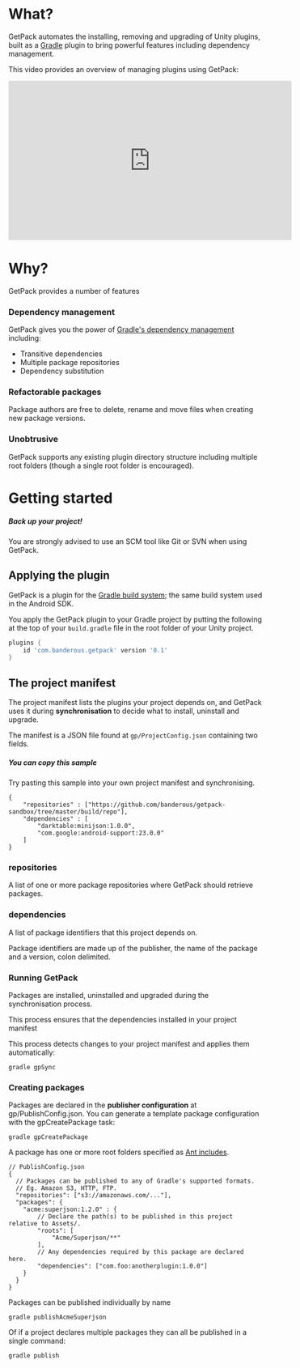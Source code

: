# What?

GetPack automates the installing, removing and upgrading of Unity plugins, built as a [Gradle](https://gradle.org/) plugin to bring powerful features including dependency management.

This video provides an overview of managing plugins using GetPack:

<iframe width="560" height="315" src="https://www.youtube.com/embed/gw4GXONRhXI" frameborder="0" allowfullscreen></iframe>

# Why?

GetPack provides a number of features

### Dependency management

GetPack gives you the power of [Gradle's dependency management](https://docs.gradle.org/current/userguide/dependency_management.html) including:

* Transitive dependencies
* Multiple package repositories
* Dependency substitution

### Refactorable packages

Package authors are free to delete, rename and move files when creating new package versions.

### Unobtrusive

GetPack supports any existing plugin directory structure including multiple root folders (though a single root folder is encouraged).

# Getting started

<div class="note warning">
  <h5>Back up your project!</h5>
  <p>You are strongly advised to use an SCM tool like Git or SVN when using GetPack.</p>
</div>

## Applying the plugin

GetPack is a plugin for the [Gradle build system](https://gradle.org); the same build system used in the Android SDK.

You apply the GetPack plugin to your Gradle project by putting the following at the top of your `build.gradle` file in the root folder of your Unity project.

```groovy
plugins {
    id 'com.banderous.getpack' version '0.1'
}
```

## The project manifest

The project manifest lists the plugins your project depends on, and GetPack uses it during **synchronisation** to decide what to install, uninstall and upgrade.

The manifest is a JSON file found at `gp/ProjectConfig.json` containing two fields.

<div class="note info">
  <h5>You can copy this sample</h5>
  <p>Try pasting this sample into your own project manifest and synchronising.</p>
</div>

```json-doc
{
    "repositories" : ["https://github.com/banderous/getpack-sandbox/tree/master/build/repo"],
    "dependencies" : [
        "darktable:minijson:1.0.0",
        "com.google:android-support:23.0.0"
    ]
}
```

### repositories

A list of one or more package repositories where GetPack should retrieve packages.

### dependencies

A list of package identifiers that this project depends on.

Package identifiers are made up of the publisher, the name of the package and a version, colon delimited.



### Running GetPack

Packages are installed, uninstalled and upgraded during the synchronisation process.

This process ensures that the dependencies installed in your project manifest


This process detects changes to your project manifest and applies them automatically:

```shell
gradle gpSync
```

### Creating packages

Packages are declared in the **publisher configuration** at gp/PublishConfig.json. You can generate a template package configuration with the gpCreatePackage task:

```shell
gradle gpCreatePackage
```

A package has one or more root folders specified as [Ant includes](https://ant.apache.org/manual/dirtasks.html).


```json-doc
// PublishConfig.json
{
  // Packages can be published to any of Gradle's supported formats.
  // Eg. Amazon S3, HTTP, FTP.
  "repositories": ["s3://amazonaws.com/..."],
  "packages": {
    "acme:superjson:1.2.0" : {
        // Declare the path(s) to be published in this project relative to Assets/.
        "roots": [
            "Acme/Superjson/**"
        ],
        // Any dependencies required by this package are declared here.
        "dependencies": ["com.foo:anotherplugin:1.0.0"]
    }
  }
}
```

Packages can be published individually by name

```shell
gradle publishAcmeSuperjson
```

Of if a project declares multiple packages they can all be published in a single command:

```shell
gradle publish
```

